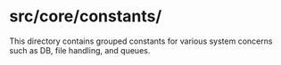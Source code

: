 # src/core/constants/

This directory contains grouped constants for various system concerns such as DB, file handling, and queues.
